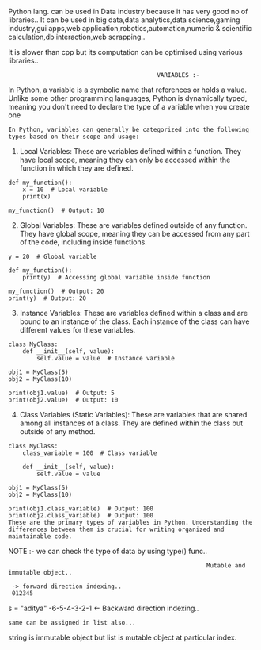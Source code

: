 
Python lang. can be used in Data industry because it has very good no of libraries..
It can be used in big data,data analytics,data science,gaming industry,gui apps,web application,robotics,automation,numeric & scientific calculation,db interaction,web scrapping.. 


It is slower than cpp but its computation can be optimised using various libraries.. 


                                              VARIABLES :- 

In Python, a variable is a symbolic name that references or holds a value. Unlike some other programming languages, Python is dynamically typed, meaning you don't need to declare the type of a variable when you create one

    In Python, variables can generally be categorized into the following types based on their scope and usage:

  1. Local Variables: These are variables defined within a function. They have local scope, meaning they can only be accessed within    the function in which they are defined.

    def my_function():
        x = 10  # Local variable
        print(x)
    
    my_function()  # Output: 10
  2. Global Variables: These are variables defined outside of any function. They have global scope, meaning they can be accessed from any part of the code, including inside functions.

    y = 20  # Global variable

    def my_function():
        print(y)  # Accessing global variable inside function

    my_function()  # Output: 20
    print(y)  # Output: 20
  3. Instance Variables: These are variables defined within a class and are bound to an instance of the class. Each instance of the class can have different values for these variables.
                            
    class MyClass:
        def __init__(self, value):
            self.value = value  # Instance variable

    obj1 = MyClass(5)
    obj2 = MyClass(10)

    print(obj1.value)  # Output: 5
    print(obj2.value)  # Output: 10
  4. Class Variables (Static Variables): These are variables that are shared among all instances of a class. They are defined within the class but outside of any method.

    class MyClass:
        class_variable = 100  # Class variable

        def __init__(self, value):
            self.value = value

    obj1 = MyClass(5)
    obj2 = MyClass(10)

    print(obj1.class_variable)  # Output: 100
    print(obj2.class_variable)  # Output: 100
    These are the primary types of variables in Python. Understanding the differences between them is crucial for writing organized and maintainable code.


NOTE :- we can check the type of data by using type() func.. 

      
                                                            Mutable and immutable object..

     -> forward direction indexing..                                                       
     012345
s = "aditya"
    -6-5-4-3-2-1
    <-  Backward direction indexing..

    same can be assigned in list also... 

string is immutable object but list is mutable object at particular index.


